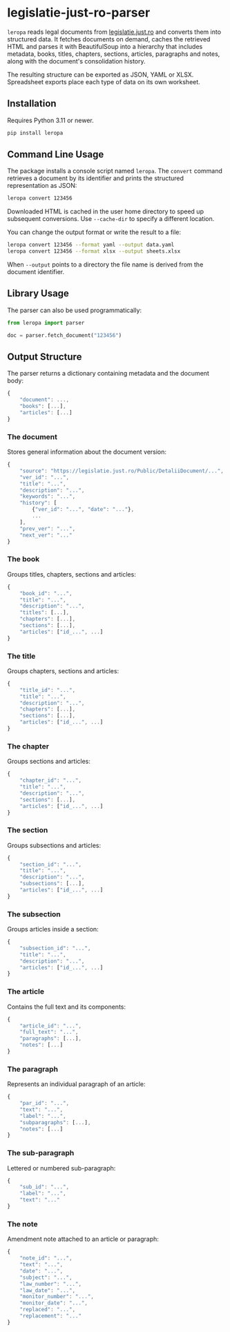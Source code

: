 # legislatie-just-ro-parser

`leropa` reads legal documents from
[legislatie.just.ro](https://legislatie.just.ro/) and converts them into
structured data. It fetches documents on demand, caches the retrieved HTML and
parses it with BeautifulSoup into a hierarchy that includes metadata,
books, titles, chapters, sections, articles, paragraphs and notes, along with
the document's consolidation history.

The resulting structure can be exported as JSON, YAML or XLSX. Spreadsheet
exports place each type of data on its own worksheet.

## Installation

Requires Python 3.11 or newer.

```bash
pip install leropa
```

## Command Line Usage

The package installs a console script named `leropa`. The `convert` command
retrieves a document by its identifier and prints the structured representation
as JSON:

```bash
leropa convert 123456
```

Downloaded HTML is cached in the user home directory to speed up subsequent
conversions. Use `--cache-dir` to specify a different location.

You can change the output format or write the result to a file:

```bash
leropa convert 123456 --format yaml --output data.yaml
leropa convert 123456 --format xlsx --output sheets.xlsx
```

When `--output` points to a directory the file name is derived from the document
identifier.

## Library Usage

The parser can also be used programmatically:

```python
from leropa import parser

doc = parser.fetch_document("123456")
```

## Output Structure

The parser returns a dictionary containing metadata and the document body:

```js
{
    "document": ..., 
    "books": [...],
    "articles": [...]
}
```

### The document

Stores general information about the document version:

```js
{
    "source": "https://legislatie.just.ro/Public/DetaliiDocument/...",
    "ver_id": "...",
    "title": "...",
    "description": "...",
    "keywords": "...",
    "history": [
        {"ver_id": "...", "date": "..."},
        ...
    ],
    "prev_ver": "...",
    "next_ver": "..."
}
```

### The book

Groups titles, chapters, sections and articles:

```js
{
    "book_id": "...",
    "title": "...",
    "description": "...",
    "titles": [...],
    "chapters": [...],
    "sections": [...],
    "articles": ["id_...", ...]
}
```

### The title

Groups chapters, sections and articles:

```js
{
    "title_id": "...",
    "title": "...",
    "description": "...",
    "chapters": [...],
    "sections": [...],
    "articles": ["id_...", ...]
}
```

### The chapter

Groups sections and articles:

```js
{
    "chapter_id": "...",
    "title": "...",
    "description": "...",
    "sections": [...],
    "articles": ["id_...", ...]
}
```

### The section

Groups subsections and articles:

```js
{
    "section_id": "...",
    "title": "...",
    "description": "...",
    "subsections": [...],
    "articles": ["id_...", ...]
}
```

### The subsection

Groups articles inside a section:

```js
{
    "subsection_id": "...",
    "title": "...",
    "description": "...",
    "articles": ["id_...", ...]
}
```

### The article

Contains the full text and its components:

```js
{
    "article_id": "...",
    "full_text": "...",
    "paragraphs": [...],
    "notes": [...]
}
```

### The paragraph

Represents an individual paragraph of an article:

```js
{
    "par_id": "...",
    "text": "...",
    "label": "...",
    "subparagraphs": [...],
    "notes": [...]
}
```

### The sub-paragraph

Lettered or numbered sub-paragraph:

```js
{
    "sub_id": "...",
    "label": "...",
    "text": "..."
}
```

### The note

Amendment note attached to an article or paragraph:

```js
{
    "note_id": "...",
    "text": "...",
    "date": "...",
    "subject": "...",
    "law_number": "...",
    "law_date": "...",
    "monitor_number": "...",
    "monitor_date": "...",
    "replaced": "...",
    "replacement": "..."
}
```
